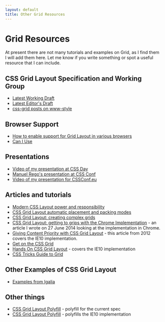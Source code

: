 ```yaml
---
layout: default
title: Other Grid Resources
---
```


# Grid Resources

At present there are not many tutorials and examples on Grid, as I find them I will add them here. Let me know if you write something or spot a useful resource that I can include.

## CSS Grid Layout Specification and Working Group

* [Latest Working Draft](http://www.w3.org/TR/css-grid-1)
* [Latest Editor's Draft](http://dev.w3.org/csswg/css-grid/)
* [css-grid posts on www-style](http://www.w3.org/Search/Mail/Public/search?type-index=www-style&index-type=t&keywords=[css-grid]&search=Search)

## Browser Support

* [How to enable support for Grid Layout in various browsers](http://igalia.github.io/css-grid-layout/enable.html)
* [Can I Use](http://caniuse.com/#feat=css-grid)

## Presentations


* [Video of my presentation at CSS Day](https://vimeo.com/133642780)
* [Manuel Rego's presentation at CSS Conf](https://www.youtube.com/watch?v=SRblTXsBPrY)
* [Video of my presentation for CSSConf.eu](https://www.youtube.com/watch?v=GRexIOtGhBU)

## Articles and tutorials

* [Modern CSS Layout power and responsibility](https://rachelandrew.co.uk/archives/2015/07/28/modern-css-layout-power-and-responsibility/)
* [CSS Grid Layout automatic placement and packing modes](https://rachelandrew.co.uk/archives/2015/04/14/grid-layout-automatic-placement-and-packing-modes/)
* [CSS Grid Layout: creating complex grids](https://rachelandrew.co.uk/archives/2015/02/04/css-grid-layout-creating-complex-grids/)
* [CSS Grid Layout: getting to grips with the Chrome Implementation](http://rachelandrew.co.uk/archives/2014/06/27/css-grid-layout-getting-to-grips-with-the-chrome-implementation/) - an article I wrote on 27 June 2014 looking at the implementation in Chrome.
* [Giving Content Priority with CSS Grid Layout](http://24ways.org/2012/css3-grid-layout/) - this article from 2012 covers the IE10 implementation.
* [Get on the CSS Grid](http://updates.html5rocks.com/2014/03/Get-on-the-CSS-Grid)
* [Hands On CSS Grid Layout](http://ie.microsoft.com/testdrive/graphics/hands-on-css3/hands-on_grid.htm) - covers the IE10 implementation
* [CSS Tricks Guide to Grid](http://css-tricks.com/snippets/css/complete-guide-grid/)

## Other Examples of CSS Grid Layout

* [Examples from Igalia](http://igalia.github.io/css-grid-layout/)

## Other things

* [CSS Grid Layout Polyfill](http://fremycompany.com/BG/2014/CSS-Grid-Polyfill-Level-1-346/) - polyfill for the current spec
* [CSS Grid Layout Polyfill](https://github.com/codler/Grid-Layout-Polyfill) - polyfills the IE10 implementation
